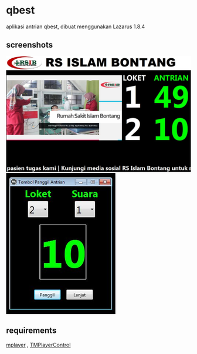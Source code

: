 # qbest
aplikasi antrian qbest, dibuat menggunakan Lazarus 1.8.4

## screenshots
![qbest](https://raw.githubusercontent.com/dhiashahab/qbest/master/screenshots/displayantrian.jpg)
![qbest](https://raw.githubusercontent.com/dhiashahab/qbest/master/screenshots/tombolantrian.jpg)

## requirements
[mplayer](http://www.mplayerhq.hu) , 
[TMPlayerControl](https://wiki.freepascal.org/TMPlayerControl)
